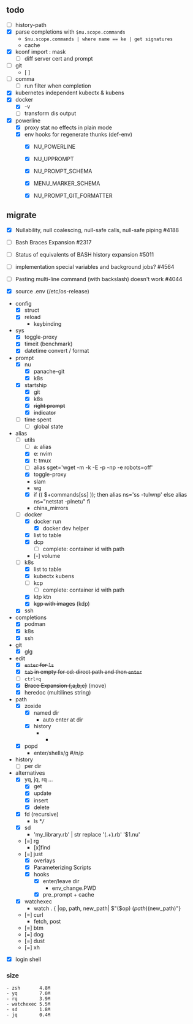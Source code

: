 ## todo
- [ ] history-path
- [x] parse completions with `$nu.scope.commands`
    - `$nu.scope.commands | where name == ke | get signatures`
    - cache
- [x] kconf import : mask
    - [ ] diff server cert and prompt
- [ ] git
    - [ ]
- [ ] comma
    - [ ] run filter when completion
- [x] kubernetes independent kubectx & kubens
- [x] docker
    - [x] -v
    - [ ] transform dis output
- [x] powerline
    - [x] proxy stat no effects in plain mode
    - [x] env hooks for regenerate thunks (def-env)
        - [x] NU_POWERLINE
        - [x] NU_UPPROMPT
        - [x] NU_PROMPT_SCHEMA
        - [x] MENU_MARKER_SCHEMA
        - [x] NU_PROMPT_GIT_FORMATTER


## migrate
- [x] Nullability, null coalescing, null-safe calls, null-safe piping #4188
- [ ] Bash Braces Expansion #2317
- [ ] Status of equivalents of BASH history expansion #5011
- [ ] implementation special variables and background jobs? #4564
- [ ] Pasting multi-line command (with backslash) doesn't work #4044
- [x] source .env (/etc/os-release)


- config
    - [x] struct
    - [x] reload
        - keybinding
- sys
    - [x] toggle-proxy
    - [x] timeit (benchmark)
    - [x] datetime convert / format
- prompt
    - [x] nu
        - [x] panache-git
        - [x] k8s
    - [x] startship
        - [x] git
        - [x] k8s
        - [x] ~~right prompt~~
        - [x] ~~indicator~~
    - [ ] time spent
        - [ ] global state
- alias
    - [ ] utils
        - [ ] a: alias
        - [x] e: nvim
        - [x] t: tmux
        - [ ] alias sget='wget -m -k -E -p -np -e robots=off'
        - [x] toggle-proxy
        - slam
        - wg
        - [x] if (( $+commands[ss] )); then
              alias ns='ss -tulwnp'
          else
              alias ns="netstat -plnetu"
          fi
        - china_mirrors
    - [ ] docker
        - [x] docker run
            - [x] docker dev helper
        - [x] list to table
        - [x] dcp
            - [ ] complete: container id with path
        - [-] volume
    - [ ] k8s
        - [x] list to table
        - [x] kubectx kubens
        - [ ] kcp
            - [ ] complete: container id with path
        - [x] ktp ktn
        - [x] ~~kgp with images~~ (kdp)
    - [x] ssh
- completions
    - [x] podman
    - [x] k8s
    - [x] ssh
- git
    - [x] glg
- edit
    - [x] ~~`enter` for `ls`~~
    - [x] ~~`tab` in empty for cd: direct path and then `enter`~~
    - [ ] `ctrl+q`
    - [x] ~~Brace Expansion {,a,b,c}~~ (move)
    - [x] heredoc (multilines string)
- path
    - [x] zoxide
        - [x] named dir
            - auto enter at dir
        - [x] history
            - -
    - [x] popd
        - enter/shells/g #/n/p
- history
    - [ ] per dir
- alternatives
    - [x] yq, jq, rq ...
        - [x] get
        - [x] update
        - [x] insert
        - [x] delete
    - [x] fd (recursive)
        - ls **/*
    - [x] sd
        - 'my_library.rb' | str replace '(.+).rb' '$1.nu'
    - [=] rg
        - [x]find
    - [=] just
        - [x] overlays
        - [x] Parameterizing Scripts
        - [x] hooks
            - [x] enter/leave dir
                - env_change.PWD
            - [x] pre_prompt + cache
    - [x] watchexec
        - watch . { |op, path, new_path| $"($op) ($path) ($new_path)"}
    - [=] curl
        - fetch, post
    - [=] btm
    - [=] dog
    - [=] dust
    - [=] xh
- [x] login shell

### size
    - zsh       4.8M
    - yq        7.0M
    - rq        3.9M
    - watchexec 5.5M
    - sd        1.8M
    - jq        0.4M
